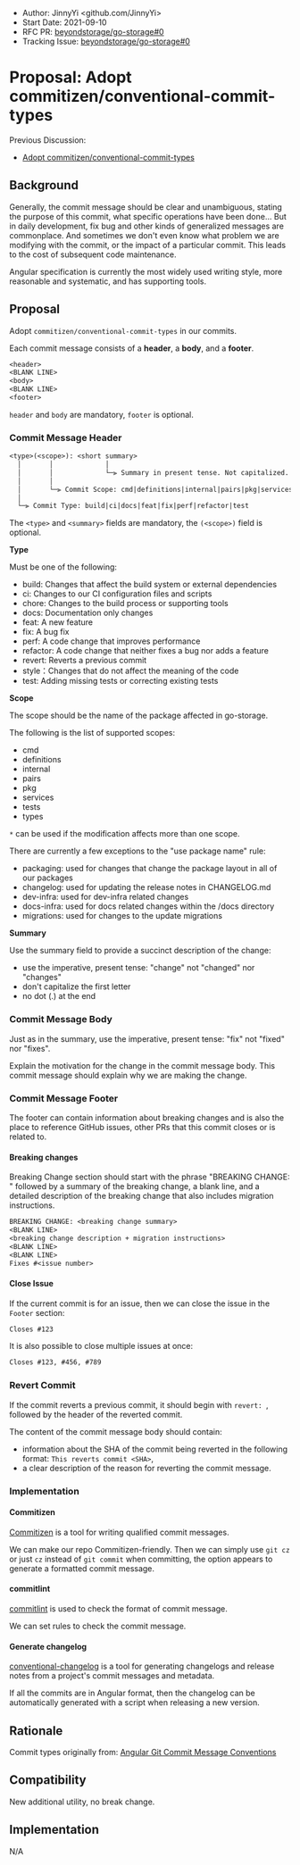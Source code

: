 - Author: JinnyYi <github.com/JinnyYi>
- Start Date: 2021-09-10
- RFC PR: [beyondstorage/go-storage#0](https://github.com/beyondstorage/go-storage/pull/0)
- Tracking Issue: [beyondstorage/go-storage#0](https://github.com/beyondstorage/go-storage/issues/0)

# Proposal: Adopt commitizen/conventional-commit-types

Previous Discussion:

- [Adopt commitizen/conventional-commit-types](https://forum.beyondstorage.io/t/topic/193)

## Background

Generally, the commit message should be clear and unambiguous, stating the purpose of this commit, what specific operations have been done... But in daily development, fix bug and other kinds of generalized messages are commonplace. And sometimes we don't even know what problem we are modifying with the commit, or the impact of a particular commit. This leads to the cost of subsequent code maintenance.

Angular specification is currently the most widely used writing style, more reasonable and systematic, and has supporting tools.

## Proposal

Adopt `commitizen/conventional-commit-types` in our commits.

Each commit message consists of a **header**, a **body**, and a **footer**.

```txt
<header>
<BLANK LINE>
<body>
<BLANK LINE>
<footer>
```

`header` and `body` are mandatory, `footer` is optional.

### Commit Message Header

```txt
<type>(<scope>): <short summary>
  │       │             │
  │       │             └─⫸ Summary in present tense. Not capitalized. No period at the end.
  │       │
  │       └─⫸ Commit Scope: cmd|definitions|internal|pairs|pkg|services|tests|types
  │
  └─⫸ Commit Type: build|ci|docs|feat|fix|perf|refactor|test
```

The `<type>` and `<summary>` fields are mandatory, the `(<scope>)` field is optional.

**Type** 

Must be one of the following:

- build: Changes that affect the build system or external dependencies
- ci: Changes to our CI configuration files and scripts
- chore: Changes to the build process or supporting tools
- docs: Documentation only changes
- feat: A new feature
- fix: A bug fix
- perf: A code change that improves performance
- refactor: A code change that neither fixes a bug nor adds a feature
- revert: Reverts a previous commit
- style：Changes that do not affect the meaning of the code
- test: Adding missing tests or correcting existing tests

**Scope**

The scope should be the name of the package affected in go-storage.

The following is the list of supported scopes:

- cmd
- definitions
- internal
- pairs
- pkg
- services
- tests
- types

`*` can be used if the modification affects more than one scope.

There are currently a few exceptions to the "use package name" rule:

- packaging: used for changes that change the package layout in all of our packages
- changelog: used for updating the release notes in CHANGELOG.md
- dev-infra: used for dev-infra related changes
- docs-infra: used for docs related changes within the /docs directory
- migrations: used for changes to the update migrations

**Summary** 

Use the summary field to provide a succinct description of the change:

- use the imperative, present tense: "change" not "changed" nor "changes"
- don't capitalize the first letter
- no dot (.) at the end

### Commit Message Body

Just as in the summary, use the imperative, present tense: "fix" not "fixed" nor "fixes".

Explain the motivation for the change in the commit message body. This commit message should explain why we are making the change.

### Commit Message Footer

The footer can contain information about breaking changes and is also the place to reference GitHub issues, other PRs that this commit closes or is related to.

#### Breaking changes

Breaking Change section should start with the phrase "BREAKING CHANGE: " followed by a summary of the breaking change, a blank line, and a detailed description of the breaking change that also includes migration instructions.

```txt
BREAKING CHANGE: <breaking change summary>
<BLANK LINE>
<breaking change description + migration instructions>
<BLANK LINE>
<BLANK LINE>
Fixes #<issue number>
```

#### Close Issue

If the current commit is for an issue, then we can close the issue in the `Footer` section:

```txt
Closes #123
```

It is also possible to close multiple issues at once:

```txt
Closes #123, #456, #789
```

### Revert Commit

If the commit reverts a previous commit, it should begin with `revert: `, followed by the header of the reverted commit.

The content of the commit message body should contain:

- information about the SHA of the commit being reverted in the following format: `This reverts commit <SHA>`,
- a clear description of the reason for reverting the commit message.

### Implementation

#### Commitizen

[Commitizen](http://commitizen.github.io/cz-cli/) is a tool for writing qualified commit messages.

We can make our repo Commitizen-friendly. Then we can simply use `git cz` or just `cz` instead of `git commit` when committing, the option appears to generate a formatted commit message.

#### commitlint

[commitlint](https://github.com/conventional-changelog/commitlint) is used to check the format of commit message.

We can set rules to check the commit message.

#### Generate changelog

[conventional-changelog](https://github.com/conventional-changelog/conventional-changelog) is a tool for generating changelogs and release notes from a project's commit messages and metadata.

If all the commits are in Angular format, then the changelog can be automatically generated with a script when releasing a new version.

## Rationale

Commit types originally from: [Angular Git Commit Message Conventions](https://github.com/angular/angular/blob/master/CONTRIBUTING.md#type)

## Compatibility

New additional utility, no break change.

## Implementation

N/A